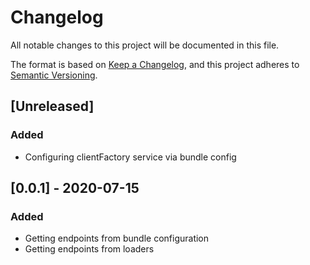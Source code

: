 # Changelog
All notable changes to this project will be documented in this file.

The format is based on [Keep a Changelog](https://keepachangelog.com/en/1.0.0/),
and this project adheres to [Semantic Versioning](https://semver.org/spec/v2.0.0.html).

## [Unreleased]

### Added

- Configuring clientFactory service via bundle config

## [0.0.1] - 2020-07-15

### Added

- Getting endpoints from bundle configuration
- Getting endpoints from loaders
